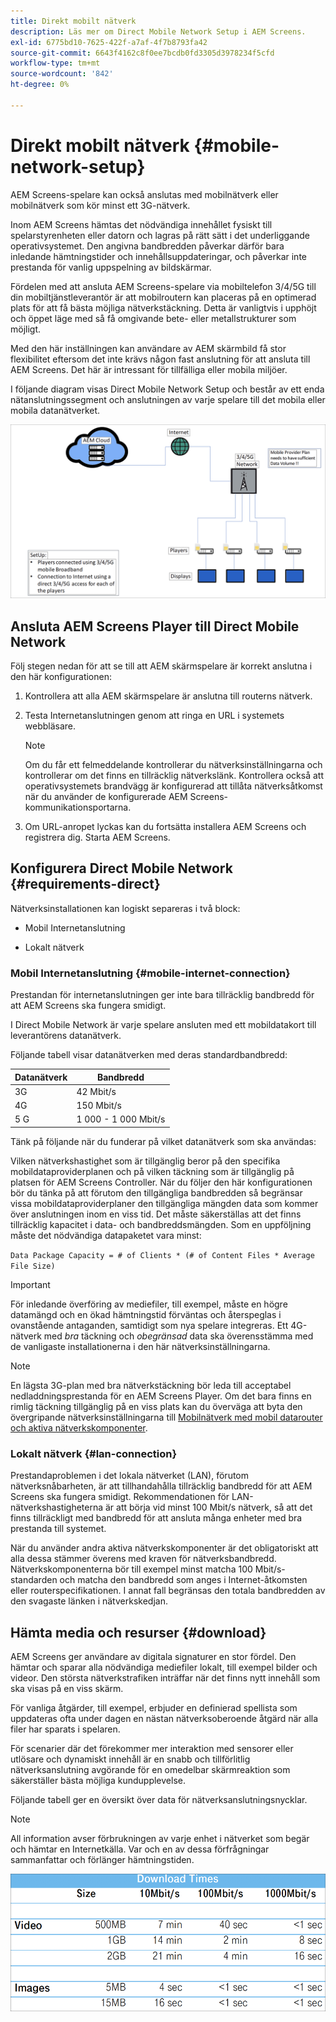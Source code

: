 ```yaml
---
title: Direkt mobilt nätverk
description: Läs mer om Direct Mobile Network Setup i AEM Screens.
exl-id: 6775bd10-7625-422f-a7af-4f7b8793fa42
source-git-commit: 6643f4162c8f0ee7bcdb0fd3305d3978234f5cfd
workflow-type: tm+mt
source-wordcount: '842'
ht-degree: 0%

---
```


# Direkt mobilt nätverk {#mobile-network-setup}

AEM Screens-spelare kan också anslutas med mobilnätverk eller mobilnätverk som kör minst ett 3G-nätverk.

Inom AEM Screens hämtas det nödvändiga innehållet fysiskt till spelarstyrenheten eller datorn och lagras på rätt sätt i det underliggande operativsystemet. Den angivna bandbredden påverkar därför bara inledande hämtningstider och innehållsuppdateringar, och påverkar inte prestanda för vanlig uppspelning av bildskärmar.

Fördelen med att ansluta AEM Screens-spelare via mobiltelefon 3/4/5G till din mobiltjänstleverantör är att mobilroutern kan placeras på en optimerad plats för att få bästa möjliga nätverkstäckning. Detta är vanligtvis i upphöjt och öppet läge med så få omgivande bete- eller metallstrukturer som möjligt.

Med den här inställningen kan användare av AEM skärmbild få stor flexibilitet eftersom det inte krävs någon fast anslutning för att ansluta till AEM Screens. Det här är intressant för tillfälliga eller mobila miljöer.

I följande diagram visas Direct Mobile Network Setup och består av ett enda nätanslutningssegment och anslutningen av varje spelare till det mobila eller mobila datanätverket.

![](/help/using/assets/direct-mobile-1.png)

## Ansluta AEM Screens Player till Direct Mobile Network

Följ stegen nedan för att se till att AEM skärmspelare är korrekt anslutna i den här konfigurationen:

1. Kontrollera att alla AEM skärmspelare är anslutna till routerns nätverk.

1. Testa Internetanslutningen genom att ringa en URL i systemets webbläsare.

   >[!NOTE]
   >Om du får ett felmeddelande kontrollerar du nätverksinställningarna och kontrollerar om det finns en tillräcklig nätverkslänk. Kontrollera också att operativsystemets brandvägg är konfigurerad att tillåta nätverksåtkomst när du använder de konfigurerade AEM Screens-kommunikationsportarna.

1. Om URL-anropet lyckas kan du fortsätta installera AEM Screens och registrera dig. Starta AEM Screens.

## Konfigurera Direct Mobile Network {#requirements-direct}

Nätverksinstallationen kan logiskt separeras i två block:

* Mobil Internetanslutning

* Lokalt nätverk

### Mobil Internetanslutning {#mobile-internet-connection}

Prestandan för internetanslutningen ger inte bara tillräcklig bandbredd för att AEM Screens ska fungera smidigt.

I Direct Mobile Network är varje spelare ansluten med ett mobildatakort till leverantörens datanätverk.

Följande tabell visar datanätverken med deras standardbandbredd:

| Datanätverk | Bandbredd |
|--- |--- |
| 3G | 42 Mbit/s |
| 4G | 150 Mbit/s |
| 5 G | 1 000 - 1 000 Mbit/s |

Tänk på följande när du funderar på vilket datanätverk som ska användas:

Vilken nätverkshastighet som är tillgänglig beror på den specifika mobildataproviderplanen och på vilken täckning som är tillgänglig på platsen för AEM Screens Controller.
När du följer den här konfigurationen bör du tänka på att förutom den tillgängliga bandbredden så begränsar vissa mobildataproviderplaner den tillgängliga mängden data som kommer över anslutningen inom en viss tid. Det måste säkerställas att det finns tillräcklig kapacitet i data- och bandbreddsmängden.
Som en uppföljning måste det nödvändiga datapaketet vara minst:

`Data Package Capacity = # of Clients * (# of Content Files * Average File Size)`


>[!IMPORTANT]
>För inledande överföring av mediefiler, till exempel, måste en högre datamängd och en ökad hämtningstid förväntas och återspeglas i ovanstående antaganden, samtidigt som nya spelare integreras. Ett 4G-nätverk med *bra* täckning och *obegränsad* data ska överensstämma med de vanligaste installationerna i den här nätverksinställningarna.

>[!NOTE]
>En lägsta 3G-plan med bra nätverkstäckning bör leda till acceptabel nedladdningsprestanda för en AEM Screens Player. Om det bara finns en rimlig täckning tillgänglig på en viss plats kan du överväga att byta den övergripande nätverksinställningarna till [Mobilnätverk med mobil datarouter och aktiva nätverkskomponenter](/help/using/mobile-network-router.md).


### Lokalt nätverk {#lan-connection}

Prestandaproblemen i det lokala nätverket (LAN), förutom nätverksnåbarheten, är att tillhandahålla tillräcklig bandbredd för att AEM Screens ska fungera smidigt. Rekommendationen för LAN-nätverkshastigheterna är att börja vid minst 100 Mbit/s nätverk, så att det finns tillräckligt med bandbredd för att ansluta många enheter med bra prestanda till systemet.

När du använder andra aktiva nätverkskomponenter är det obligatoriskt att alla dessa stämmer överens med kraven för nätverksbandbredd. Nätverkskomponenterna bör till exempel minst matcha 100 Mbit/s-standarden och matcha den bandbredd som anges i Internet-åtkomsten eller routerspecifikationen. I annat fall begränsas den totala bandbredden av den svagaste länken i nätverkskedjan.

## Hämta media och resurser {#download}

AEM Screens ger användare av digitala signaturer en stor fördel. Den hämtar och sparar alla nödvändiga mediefiler lokalt, till exempel bilder och videor. Den största nätverkstrafiken inträffar när det finns nytt innehåll som ska visas på en viss skärm.

För vanliga åtgärder, till exempel, erbjuder en definierad spellista som uppdateras ofta under dagen en nästan nätverksoberoende åtgärd när alla filer har sparats i spelaren.

För scenarier där det förekommer mer interaktion med sensorer eller utlösare och dynamiskt innehåll är en snabb och tillförlitlig nätverksanslutning avgörande för en omedelbar skärmreaktion som säkerställer bästa möjliga kundupplevelse.

Följande tabell ger en översikt över data för nätverksanslutningsnycklar.

>[!NOTE]
>
>All information avser förbrukningen av varje enhet i nätverket som begär och hämtar en Internetkälla. Var och en av dessa förfrågningar sammanfattar och förlänger hämtningstiden.

![](/help/using/assets/download-times-mobile.png)
